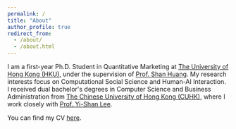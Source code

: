 ```yaml
---
permalink: /
title: "About"
author_profile: true
redirect_from: 
  - /about/
  - /about.html
---
```


I am a first-year Ph.D. Student in Quantitative Marketing at [The University of Hong Kong (HKU)](https://www.hku.hk/), under the supervision of  [Prof. Shan Huang](https://www.shanhhuang.com/). My research interests focus on Computational Social Science and Human-AI Interaction. I received dual bachelor's degrees in Computer Science and Business Administration from [The Chinese University of Hong Kong (CUHK)](https://www.cuhk.edu.hk/english/index.html), where I work closely with [Prof. Yi-Shan Lee](https://sites.google.com/view/yi-shanlee). 

You can find my CV [here](../files/CV.pdf).

<!-- Contact
======
[WeChat](../images/wechat.jpg) -->
